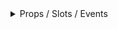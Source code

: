 <details class="my-2 mb-4">
<summary>Props / Slots / Events </summary>
<div class="px-4">
<br/>

## Props

| Prop name              | Description                                                                         | Type                                | Values | Default         |
| ---------------------- | ----------------------------------------------------------------------------------- | ----------------------------------- | ------ | --------------- |
| total                  |                                                                                     | number                              | -      | -1              |
| stickToPage            |                                                                                     | boolean                             | -      | true            |
| fields                 |                                                                                     | Array as () => ForgeTableFieldArray | -      |                 |
| showColumnCustomiser   | Enables the column customiser                                                       | boolean                             | -      | () => false     |
| showExporter           |                                                                                     | boolean                             | -      | () => false     |
| filters                |                                                                                     | object                              | -      | () => {}        |
| tableError             |                                                                                     | string\|object                      | -      | () => null      |
| clearColumn            | Allows you to customise which column you want the clear filters button to appear in | string                              | -      | () => 'actions' |
| exportItemsFunc        |                                                                                     | () => any[]                         | -      | null            |
| stacked                |                                                                                     | boolean\|string                     | -      |                 |
| legacyPaginationFooter |                                                                                     | boolean                             | -      | false           |
| autoColumnWidth        |                                                                                     | boolean                             | -      | false           |

## Events

| Event name        | Properties | Description |
| ----------------- | ---------- | ----------- |
| update:filters    |            |
| clearFilters      |            |
| update:tableError |            |

## Slots

| Name    | Description | Bindings |
| ------- | ----------- | -------- |
| default |             |          |

          ---

<hr/>

</div>
</details>
